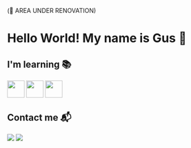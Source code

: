 (👷 AREA UNDER RENOVATION)
# Hello World! My name is Gus 👋

## I'm learning 📚
<div>
<img src="https://cdn.jsdelivr.net/gh/devicons/devicon@latest/icons/javascript/javascript-original.svg" width="40px" height="40px" />
<img src="https://cdn.jsdelivr.net/gh/devicons/devicon@latest/icons/html5/html5-original.svg" width="40px" height="40px" />
<img src="https://cdn.jsdelivr.net/gh/devicons/devicon@latest/icons/css3/css3-original.svg" width="40px" height="40px"/>


</div>

## Contact me 📬
<a href = "guamirati@gmail.com"><img loading="lazy" src="https://img.shields.io/badge/Gmail-D14836?style=for-the-badge&logo=gmail&logoColor=white" target="_blank"></a>
<a href="https://www.linkedin.com/in/gustavo-henrique-amirati/" target="_blank"><img loading="lazy" src="https://img.shields.io/badge/-LinkedIn-%230077B5?style=for-the-badge&logo=linkedin&logoColor=white" target="_blank"></a>
